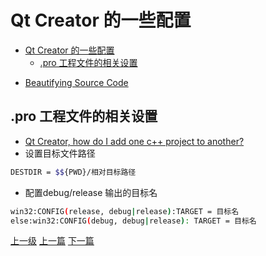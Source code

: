 # Qt Creator 的一些配置


<!-- @import "[TOC]" {cmd="toc" depthFrom=1 depthTo=6 orderedList=false} -->

<!-- code_chunk_output -->

- [Qt Creator 的一些配置](#qt-creator-的一些配置)
  - [.pro 工程文件的相关设置](#pro-工程文件的相关设置)

<!-- /code_chunk_output -->


* [Beautifying Source Code](https://doc.qt.io/qtcreator/creator-beautifier.html)

## .pro 工程文件的相关设置
* [Qt Creator, how do I add one c++ project to another?](https://stackoverflow.com/questions/16876690/qt-creator-how-do-i-add-one-c-project-to-another)
* 设置目标文件路径
```sh
DESTDIR = $${PWD}/相对目标路径
```
* 配置debug/release 输出的目标名
```sh
win32:CONFIG(release, debug|release):TARGET = 目标名
else:win32:CONFIG(debug, debug|release): TARGET = 目标名
```

[上一级](README.md)
[上一篇](deployqt.md)
[下一篇](qml.md)
